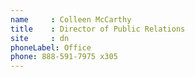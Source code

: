 ```yaml
---
name     : Colleen McCarthy
title    : Director of Public Relations
site     : dn
phoneLabel: Office
phone: 888-591-7975 x305
---
```

